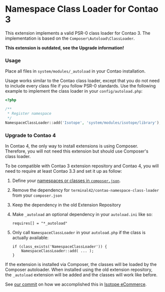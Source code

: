 
Namespace Class Loader for Contao 3
===================================

This extension implements a valid PSR-0 class loader for Contao 3.
The implementation is based on the `Composer\Autoload\ClassLoader`.

**This extension is outdated, see the Upgrade information!**


### Usage

Place all files in `system/modules/_autoload` in your Contao installation.

Usage works similar to the Contao class loader, except that you do not 
need to include every class file if you follow PSR-0 standards. Use the
following example to implement the class loader in your `config/autoload.php`:

```php
<?php

/**
 * Register namespace
 */
NamespaceClassLoader::add('Isotope', 'system/modules/isotope/library');

```


### Upgrade to Contao 4

In Contao 4, the only way to install extensions is using Composer.
Therefore, you will not need this extension but should use Composer's
class loader.

To be compatible with Contao 3 extension repository and Contao 4,
you will need to require at least Contao 3.3 and set it up as follow:

 1. Define your [namespaces or classes in `composer.json`][1].
 2. Remove the dependency for `terminal42/contao-namespace-class-loader`
    from your `composer.json`
 3. Keep the dependency in the old Extension Repository
 4. Make `_autoload` an optional dependency in your `autoload.ini` like
    so:
    
        requires[] = "*_autoload"

 5. Only call `NamespaceClassLoader` in your `autoload.php` if the 
    class is actually available:
    
        if (class_exists('NamespaceClassLoader')) {
            NamespaceClassLoader::add( ... );
        }


If the extension is installed via Composer, the classes will be loaded
by the Composer autoloader. When installed using the old extension
repository, the `_autoload` extension will be added and the classes
will work like before.

See [our commit][2] on how we accomplished this in [Isotope eCommerce][3].
 
 
[1]: https://getcomposer.org/doc/04-schema.md#autoload
[2]: https://github.com/isotope/core/commit/3f418a50ea81138834e72d9e978bbc196e63a9b2
[3]: https://isotopeecommerce.org
